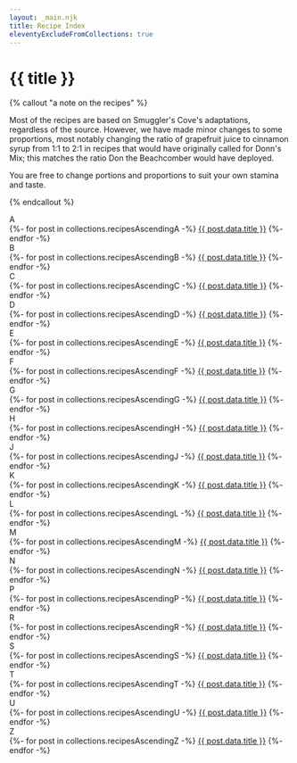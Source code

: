 ```yaml
---
layout: _main.njk
title: Recipe Index
eleventyExcludeFromCollections: true
---
```


<!-- markdownlint-disable MD025 -->
# {{ title }}
<!-- markdownlint-disable MD025 -->

<!-- markdownlint-disable MD012 -->
{% callout "a note on the recipes" %}
<!-- markdownlint-enable MD012 -->

  Most of the recipes are based on Smuggler's Cove's adaptations, regardless of the source. However, we have made minor changes to some proportions, most notably changing the ratio of grapefruit juice to cinnamon syrup from 1:1 to 2:1 in recipes that would have originally called for Donn's Mix; this matches the ratio Don the Beachcomber would have deployed.

  You are free to change portions and proportions to suit your own stamina and taste.

{% endcallout %}

<div class="col-3">
  <dl class="recipe-index">
    <dt>A</dt>
    {%- for post in collections.recipesAscendingA -%}
      <dd{% if page.url == post.url %} aria-current="page"{% endif %}><a href="{{ post.url }}">{{ post.data.title }}</a></dd>
    {%- endfor -%}
    <dt>B</dt>
    {%- for post in collections.recipesAscendingB -%}
      <dd{% if page.url == post.url %} aria-current="page"{% endif %}><a href="{{ post.url }}">{{ post.data.title }}</a></dd>
    {%- endfor -%}
    <dt>C</dt>
    {%- for post in collections.recipesAscendingC -%}
      <dd{% if page.url == post.url %} aria-current="page"{% endif %}><a href="{{ post.url }}">{{ post.data.title }}</a></dd>
    {%- endfor -%}
    <dt>D</dt>
    {%- for post in collections.recipesAscendingD -%}
      <dd{% if page.url == post.url %} aria-current="page"{% endif %}><a href="{{ post.url }}">{{ post.data.title }}</a></dd>
    {%- endfor -%}
    <dt>E</dt>
    {%- for post in collections.recipesAscendingE -%}
      <dd{% if page.url == post.url %} aria-current="page"{% endif %}><a href="{{ post.url }}">{{ post.data.title }}</a></dd>
    {%- endfor -%}
    <dt>F</dt>
    {%- for post in collections.recipesAscendingF -%}
      <dd{% if page.url == post.url %} aria-current="page"{% endif %}><a href="{{ post.url }}">{{ post.data.title }}</a></dd>
    {%- endfor -%}
    <dt>G</dt>
    {%- for post in collections.recipesAscendingG -%}
      <dd{% if page.url == post.url %} aria-current="page"{% endif %}><a href="{{ post.url }}">{{ post.data.title }}</a></dd>
    {%- endfor -%}
    <dt>H</dt>
    {%- for post in collections.recipesAscendingH -%}
      <dd{% if page.url == post.url %} aria-current="page"{% endif %}><a href="{{ post.url }}">{{ post.data.title }}</a></dd>
    {%- endfor -%}
    <!-- <dt>I</dt>
    {%- for post in collections.recipesAscendingI -%}
      <dd{% if page.url == post.url %} aria-current="page"{% endif %}><a href="{{ post.url }}">{{ post.data.title }}</a></dd>
    {%- endfor -%} -->
    <dt>J</dt>
    {%- for post in collections.recipesAscendingJ -%}
      <dd{% if page.url == post.url %} aria-current="page"{% endif %}><a href="{{ post.url }}">{{ post.data.title }}</a></dd>
    {%- endfor -%}
    <dt>K</dt>
    {%- for post in collections.recipesAscendingK -%}
      <dd{% if page.url == post.url %} aria-current="page"{% endif %}><a href="{{ post.url }}">{{ post.data.title }}</a></dd>
    {%- endfor -%}
    <dt>L</dt>
    {%- for post in collections.recipesAscendingL -%}
      <dd{% if page.url == post.url %} aria-current="page"{% endif %}><a href="{{ post.url }}">{{ post.data.title }}</a></dd>
    {%- endfor -%}
    <dt>M</dt>
    {%- for post in collections.recipesAscendingM -%}
      <dd{% if page.url == post.url %} aria-current="page"{% endif %}><a href="{{ post.url }}">{{ post.data.title }}</a></dd>
    {%- endfor -%}
    <dt>N</dt>
    {%- for post in collections.recipesAscendingN -%}
      <dd{% if page.url == post.url %} aria-current="page"{% endif %}><a href="{{ post.url }}">{{ post.data.title }}</a></dd>
    {%- endfor -%}
    <!-- <dt>O</dt>
    {%- for post in collections.recipesAscendingO -%}
      <dd{% if page.url == post.url %} aria-current="page"{% endif %}><a href="{{ post.url }}">{{ post.data.title }}</a></dd>
    {%- endfor -%} -->
    <dt>P</dt>
    {%- for post in collections.recipesAscendingP -%}
      <dd{% if page.url == post.url %} aria-current="page"{% endif %}><a href="{{ post.url }}">{{ post.data.title }}</a></dd>
    {%- endfor -%}
    <!-- <dt>Q</dt>
    {%- for post in collections.recipesAscendingQ -%}
      <dd{% if page.url == post.url %} aria-current="page"{% endif %}><a href="{{ post.url }}">{{ post.data.title }}</a></dd>
    {%- endfor -%} -->
    <dt>R</dt>
    {%- for post in collections.recipesAscendingR -%}
      <dd{% if page.url == post.url %} aria-current="page"{% endif %}><a href="{{ post.url }}">{{ post.data.title }}</a></dd>
    {%- endfor -%}
    <dt>S</dt>
    {%- for post in collections.recipesAscendingS -%}
      <dd{% if page.url == post.url %} aria-current="page"{% endif %}><a href="{{ post.url }}">{{ post.data.title }}</a></dd>
    {%- endfor -%}
    <dt>T</dt>
    {%- for post in collections.recipesAscendingT -%}
      <dd{% if page.url == post.url %} aria-current="page"{% endif %}><a href="{{ post.url }}">{{ post.data.title }}</a></dd>
    {%- endfor -%}
    <dt>U</dt>
    {%- for post in collections.recipesAscendingU -%}
      <dd{% if page.url == post.url %} aria-current="page"{% endif %}><a href="{{ post.url }}">{{ post.data.title }}</a></dd>
    {%- endfor -%}
    <!-- <dt>V</dt>
    {%- for post in collections.recipesAscendingV -%}
      <dd{% if page.url == post.url %} aria-current="page"{% endif %}><a href="{{ post.url }}">{{ post.data.title }}</a></dd>
    {%- endfor -%}
    <dt>W</dt>
    {%- for post in collections.recipesAscendingW -%}
      <dd{% if page.url == post.url %} aria-current="page"{% endif %}><a href="{{ post.url }}">{{ post.data.title }}</a></dd>
    {%- endfor -%}
    <dt>X</dt>
    {%- for post in collections.recipesAscendingX -%}
      <dd{% if page.url == post.url %} aria-current="page"{% endif %}><a href="{{ post.url }}">{{ post.data.title }}</a></dd>
    {%- endfor -%}
    <dt>Y</dt>
    {%- for post in collections.recipesAscendingY -%}
      <dd{% if page.url == post.url %} aria-current="page"{% endif %}><a href="{{ post.url }}">{{ post.data.title }}</a></dd>
    {%- endfor -%} -->
    <dt>Z</dt>
    {%- for post in collections.recipesAscendingZ -%}
      <dd{% if page.url == post.url %} aria-current="page"{% endif %}><a href="{{ post.url }}">{{ post.data.title }}</a></dd>
    {%- endfor -%}
  </dl>
</div>
